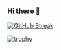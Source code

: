 ### Hi there 👋
[![GitHub Streak](https://streak-stats.demolab.com?user=BUCH696&theme=codestackr&hide_border=&border_radius=5&card_width=512)](https://git.io/streak-stats)

[![trophy](https://github-profile-trophy.vercel.app/?username=BUCH696&theme=onedark)](https://github.com/ryo-ma/github-profile-trophy)
